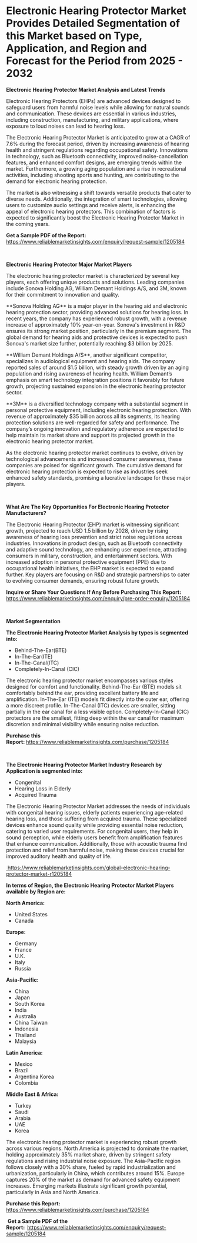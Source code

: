 <p><h1>Electronic Hearing Protector Market Provides Detailed Segmentation of this Market based on Type, Application, and Region and Forecast for the Period from 2025 - 2032</h1></p><p><strong>Electronic Hearing Protector Market Analysis and Latest Trends</strong></p>
<p><p>Electronic Hearing Protectors (EHPs) are advanced devices designed to safeguard users from harmful noise levels while allowing for natural sounds and communication. These devices are essential in various industries, including construction, manufacturing, and military applications, where exposure to loud noises can lead to hearing loss. </p><p>The Electronic Hearing Protector Market is anticipated to grow at a CAGR of 7.6% during the forecast period, driven by increasing awareness of hearing health and stringent regulations regarding occupational safety. Innovations in technology, such as Bluetooth connectivity, improved noise-cancellation features, and enhanced comfort designs, are emerging trends within the market. Furthermore, a growing aging population and a rise in recreational activities, including shooting sports and hunting, are contributing to the demand for electronic hearing protection. </p><p>The market is also witnessing a shift towards versatile products that cater to diverse needs. Additionally, the integration of smart technologies, allowing users to customize audio settings and receive alerts, is enhancing the appeal of electronic hearing protectors. This combination of factors is expected to significantly boost the Electronic Hearing Protector Market in the coming years.</p></p>
<p><strong>Get a Sample PDF of the Report:&nbsp;</strong> <a href="https://www.reliablemarketinsights.com/enquiry/request-sample/1205184?utm_campaign=3187&utm_medium=2&utm_source=Github&utm_content=ia&utm_term=13042025&utm_id=electronic-hearing-protector">https://www.reliablemarketinsights.com/enquiry/request-sample/1205184</a></p>
<p>&nbsp;</p>
<p><strong>Electronic Hearing Protector Major Market Players</strong></p>
<p><p>The electronic hearing protector market is characterized by several key players, each offering unique products and solutions. Leading companies include Sonova Holding AG, William Demant Holdings A/S, and 3M, known for their commitment to innovation and quality.</p><p>**Sonova Holding AG** is a major player in the hearing aid and electronic hearing protection sector, providing advanced solutions for hearing loss. In recent years, the company has experienced robust growth, with a revenue increase of approximately 10% year-on-year. Sonova's investment in R&D ensures its strong market position, particularly in the premium segment. The global demand for hearing aids and protective devices is expected to push Sonova's market size further, potentially reaching $3 billion by 2025.</p><p>**William Demant Holdings A/S**, another significant competitor, specializes in audiological equipment and hearing aids. The company reported sales of around $1.5 billion, with steady growth driven by an aging population and rising awareness of hearing health. William Demant’s emphasis on smart technology integration positions it favorably for future growth, projecting sustained expansion in the electronic hearing protector sector.</p><p>**3M** is a diversified technology company with a substantial segment in personal protective equipment, including electronic hearing protection. With revenue of approximately $35 billion across all its segments, its hearing protection solutions are well-regarded for safety and performance. The company’s ongoing innovation and regulatory adherence are expected to help maintain its market share and support its projected growth in the electronic hearing protector market.</p><p>As the electronic hearing protector market continues to evolve, driven by technological advancements and increased consumer awareness, these companies are poised for significant growth. The cumulative demand for electronic hearing protection is expected to rise as industries seek enhanced safety standards, promising a lucrative landscape for these major players.</p></p>
<p>&nbsp;</p>
<p><strong>What Are The Key Opportunities For Electronic Hearing Protector Manufacturers?</strong></p>
<p><p>The Electronic Hearing Protector (EHP) market is witnessing significant growth, projected to reach USD 1.5 billion by 2028, driven by rising awareness of hearing loss prevention and strict noise regulations across industries. Innovations in product design, such as Bluetooth connectivity and adaptive sound technology, are enhancing user experience, attracting consumers in military, construction, and entertainment sectors. With increased adoption in personal protective equipment (PPE) due to occupational health initiatives, the EHP market is expected to expand further. Key players are focusing on R&D and strategic partnerships to cater to evolving consumer demands, ensuring robust future growth.</p></p>
<p><strong>Inquire or Share Your Questions If Any Before Purchasing This Report:</strong> <a href="https://www.reliablemarketinsights.com/enquiry/pre-order-enquiry/1205184?utm_campaign=3187&utm_medium=2&utm_source=Github&utm_content=ia&utm_term=13042025&utm_id=electronic-hearing-protector">https://www.reliablemarketinsights.com/enquiry/pre-order-enquiry/1205184</a></p>
<p>&nbsp;</p>
<p><strong>Market Segmentation</strong></p>
<p><strong>The Electronic Hearing Protector Market Analysis by types is segmented into:</strong></p>
<p><ul><li>Behind-The-Ear(BTE)</li><li>In-The-Ear(ITE)</li><li>In-The-Canal(ITC)</li><li>Completely-In-Canal (CIC)</li></ul></p>
<p><p>The electronic hearing protector market encompasses various styles designed for comfort and functionality. Behind-The-Ear (BTE) models sit comfortably behind the ear, providing excellent battery life and amplification. In-The-Ear (ITE) models fit directly into the outer ear, offering a more discreet profile. In-The-Canal (ITC) devices are smaller, sitting partially in the ear canal for a less visible option. Completely-In-Canal (CIC) protectors are the smallest, fitting deep within the ear canal for maximum discretion and minimal visibility while ensuring noise reduction.</p></p>
<p><strong>Purchase this Report:&nbsp;</strong><a href="https://www.reliablemarketinsights.com/purchase/1205184?utm_campaign=3187&utm_medium=2&utm_source=Github&utm_content=ia&utm_term=13042025&utm_id=electronic-hearing-protector">https://www.reliablemarketinsights.com/purchase/1205184</a></p>
<p>&nbsp;</p>
<p><strong>The Electronic Hearing Protector Market Industry Research by Application is segmented into:</strong></p>
<p><ul><li>Congenital</li><li>Hearing Loss in Elderly</li><li>Acquired Trauma</li></ul></p>
<p><p>The Electronic Hearing Protector Market addresses the needs of individuals with congenital hearing issues, elderly patients experiencing age-related hearing loss, and those suffering from acquired trauma. These specialized devices enhance sound quality while providing essential noise reduction, catering to varied user requirements. For congenital users, they help in sound perception, while elderly users benefit from amplification features that enhance communication. Additionally, those with acoustic trauma find protection and relief from harmful noise, making these devices crucial for improved auditory health and quality of life.</p></p>
<p><a href="https://www.reliablemarketinsights.com/global-electronic-hearing-protector-market-r1205184?utm_campaign=3187&utm_medium=2&utm_source=Github&utm_content=ia&utm_term=13042025&utm_id=electronic-hearing-protector">&nbsp;https://www.reliablemarketinsights.com/global-electronic-hearing-protector-market-r1205184</a></p>
<p><strong>In terms of Region, the Electronic Hearing Protector Market Players available by Region are:</strong></p>
<p>
    <p> <strong> North America: </strong>
        <ul>
            <li>United States</li>
            <li>Canada</li>
        </ul>
        </p> 
    <p> <strong> Europe: </strong>
        <ul>
            <li>Germany</li>
            <li>France</li>
            <li>U.K.</li>
            <li>Italy</li>
            <li>Russia</li>
        </ul>
        </p> 
    <p> <strong> Asia-Pacific: </strong>
        <ul>
            <li>China</li>
            <li>Japan</li>
            <li>South Korea</li>
            <li>India</li>
            <li>Australia</li>
            <li>China Taiwan</li>
            <li>Indonesia</li>
            <li>Thailand</li>
            <li>Malaysia</li>
        </ul>
        </p> 
    <p> <strong> Latin America: </strong>
        <ul>
            <li>Mexico</li>
            <li>Brazil</li>
            <li>Argentina Korea</li>
            <li>Colombia</li>
        </ul>
        </p> 
    <p> <strong> Middle East & Africa: </strong>
        <ul>
            <li>Turkey</li>
            <li>Saudi</li>
            <li>Arabia</li>
            <li>UAE</li>
            <li>Korea</li>
        </ul>
    </p>
    </p>
<p><p>The electronic hearing protector market is experiencing robust growth across various regions. North America is projected to dominate the market, holding approximately 35% market share, driven by stringent safety regulations and rising industrial noise exposure. The Asia-Pacific region follows closely with a 30% share, fueled by rapid industrialization and urbanization, particularly in China, which contributes around 15%. Europe captures 20% of the market as demand for advanced safety equipment increases. Emerging markets illustrate significant growth potential, particularly in Asia and North America.</p></p>
<p><strong>Purchase this Report: </strong><a href="https://www.reliablemarketinsights.com/purchase/1205184?utm_campaign=3187&utm_medium=2&utm_source=Github&utm_content=ia&utm_term=13042025&utm_id=electronic-hearing-protector">https://www.reliablemarketinsights.com/purchase/1205184</a></p>
<p>&nbsp;<strong>Get a Sample PDF of the Report:&nbsp;&nbsp;</strong><a href="https://www.reliablemarketinsights.com/enquiry/request-sample/1205184?utm_campaign=3187&utm_medium=2&utm_source=Github&utm_content=ia&utm_term=13042025&utm_id=electronic-hearing-protector">https://www.reliablemarketinsights.com/enquiry/request-sample/1205184</a></p>
<p><strong></strong></p>
<p><p></p><p></p><p></p></p>